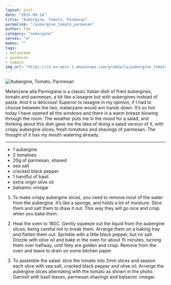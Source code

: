 ```yaml
---
layout: post
date: "2015-09-14"
title: "Aubergine, Tomato, Parmesan"
permalink: "/aubergine_tomato_parmesan"
author: Tom
category: "aubergine"
serves: "4"
makes: ""
tags:
- melanzane
- parmesan
- tomato
img_url: "https://s3.eu-west-2.amazonaws.com/grubdaily/aubergine_tomato_parmesan.jpg"
---
```

<img src="https://s3.eu-west-2.amazonaws.com/grubdaily/aubergine_tomato_parmesan.jpg" alt="Aubergine, Tomato, Parmesan" />

Melanzane alla Parmigiana is a classic Italian dish of fried aubergines, tomato and parmesan, a bit like a lasagne but with aubergines instead of pasta. And it is delicious! Superior to lasagne in my opinion, if I had to choose between the two, melanzane  would win hands down. It’s so hot today I have opened all the windows and there is a warm breeze blowing through the room. The weather puts me in the mood for a salad, and thinking about this dish gave me the idea of doing a salad version of it, with crispy aubergine slices, fresh tomatoes and shavings of parmesan. The thought of it has my mouth watering already..

---
* 1 aubergine
* 2 tomatoes
* 20g of parmesan, shaved
* sea salt
* cracked black pepper
* 1 handful of basil
* extra virgin olive oil
* balsamic vinegar

1. To make crispy aubergine slices, you need to remove most of the water from the aubergine. It’s like a sponge, and holds a lot of moisture. Slice them and salt them to draw it out. This way they will go nice and crisp when you bake them.

2. Heat the oven to 180C. Gently squeeze out the liquid from the aubergine slices, being careful not to break them. Arrange them on a baking tray and flatten them out. Sprinkle with a little black pepper, but no salt. Drizzle with olive oil and bake in the oven for about 15 minutes, turning them over halfway, until they are golden and crisp. Remove from the oven and leave to drain on some kitchen paper.

3. To assemble the salad: slice the tomato into 2mm slices and season each slice with sea salt, cracked black pepper and olive oil. Arrange the aubergine slices alternating with the tomato as shown in the photo. Garnish with basil leaves, parmesan shavings and balsamic vinegar.

